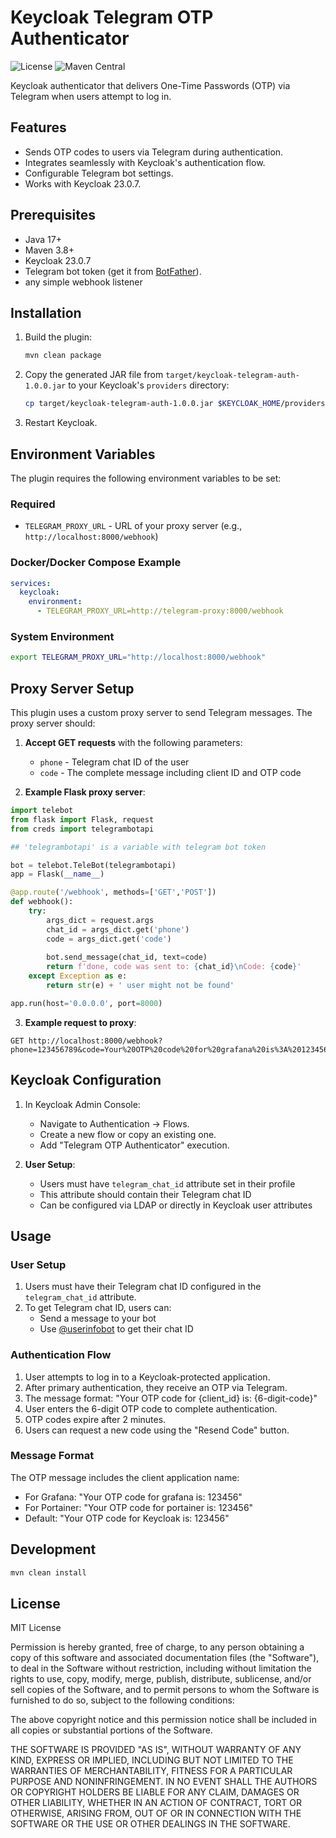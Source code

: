 # Keycloak Telegram OTP Authenticator

![License](https://img.shields.io/badge/License-MIT-yellow.svg)
![Maven Central](https://img.shields.io/maven-central/v/com.mycompany/keycloak-telegram-auth)

Keycloak authenticator that delivers One-Time Passwords (OTP) via Telegram when users attempt to log in.

## Features
- Sends OTP codes to users via Telegram during authentication.
- Integrates seamlessly with Keycloak's authentication flow.
- Configurable Telegram bot settings.
- Works with Keycloak 23.0.7.

## Prerequisites
- Java 17+
- Maven 3.8+
- Keycloak 23.0.7
- Telegram bot token (get it from [BotFather](https://core.telegram.org/bots#6-botfather)).
- any simple webhook listener

## Installation
1. Build the plugin:
   ```bash
   mvn clean package
   ```
2. Copy the generated JAR file from `target/keycloak-telegram-auth-1.0.0.jar` to your Keycloak's `providers` directory:
   ```bash
   cp target/keycloak-telegram-auth-1.0.0.jar $KEYCLOAK_HOME/providers/
   ```
3. Restart Keycloak.

## Environment Variables

The plugin requires the following environment variables to be set:

### Required
- `TELEGRAM_PROXY_URL` - URL of your proxy server (e.g., `http://localhost:8000/webhook`)

### Docker/Docker Compose Example
```yaml
services:
  keycloak:
    environment:
      - TELEGRAM_PROXY_URL=http://telegram-proxy:8000/webhook
```

### System Environment
```bash
export TELEGRAM_PROXY_URL="http://localhost:8000/webhook"
```

## Proxy Server Setup

This plugin uses a custom proxy server to send Telegram messages. The proxy server should:

1. **Accept GET requests** with the following parameters:
   - `phone` - Telegram chat ID of the user
   - `code` - The complete message including client ID and OTP code

2. **Example Flask proxy server**:
```python
import telebot
from flask import Flask, request
from creds import telegrambotapi

## 'telegrambotapi' is a variable with telegram bot token

bot = telebot.TeleBot(telegrambotapi)
app = Flask(__name__)

@app.route('/webhook', methods=['GET','POST'])
def webhook():
    try:
        args_dict = request.args
        chat_id = args_dict.get('phone')
        code = args_dict.get('code')
        
        bot.send_message(chat_id, text=code)
        return f'done, code was sent to: {chat_id}\nCode: {code}'
    except Exception as e:
        return str(e) + ' user might not be found'

app.run(host='0.0.0.0', port=8000)
```

3. **Example request to proxy**:
```
GET http://localhost:8000/webhook?phone=123456789&code=Your%20OTP%20code%20for%20grafana%20is%3A%20123456
```

## Keycloak Configuration
1. In Keycloak Admin Console:
   - Navigate to Authentication → Flows.
   - Create a new flow or copy an existing one.
   - Add "Telegram OTP Authenticator" execution.

2. **User Setup**:
   - Users must have `telegram_chat_id` attribute set in their profile
   - This attribute should contain their Telegram chat ID
   - Can be configured via LDAP or directly in Keycloak user attributes

## Usage

### User Setup
1. Users must have their Telegram chat ID configured in the `telegram_chat_id` attribute.
2. To get Telegram chat ID, users can:
   - Send a message to your bot
   - Use [@userinfobot](https://t.me/userinfobot) to get their chat ID

### Authentication Flow
1. User attempts to log in to a Keycloak-protected application.
2. After primary authentication, they receive an OTP via Telegram.
3. The message format: "Your OTP code for {client_id} is: {6-digit-code}"
4. User enters the 6-digit OTP code to complete authentication.
5. OTP codes expire after 2 minutes.
6. Users can request a new code using the "Resend Code" button.

### Message Format
The OTP message includes the client application name:
- For Grafana: "Your OTP code for grafana is: 123456"
- For Portainer: "Your OTP code for portainer is: 123456"
- Default: "Your OTP code for Keycloak is: 123456"

## Development
```bash
mvn clean install
```

## License
MIT License

Permission is hereby granted, free of charge, to any person obtaining a copy
of this software and associated documentation files (the "Software"), to deal
in the Software without restriction, including without limitation the rights
to use, copy, modify, merge, publish, distribute, sublicense, and/or sell
copies of the Software, and to permit persons to whom the Software is
furnished to do so, subject to the following conditions:

The above copyright notice and this permission notice shall be included in all
copies or substantial portions of the Software.

THE SOFTWARE IS PROVIDED "AS IS", WITHOUT WARRANTY OF ANY KIND, EXPRESS OR
IMPLIED, INCLUDING BUT NOT LIMITED TO THE WARRANTIES OF MERCHANTABILITY,
FITNESS FOR A PARTICULAR PURPOSE AND NONINFRINGEMENT. IN NO EVENT SHALL THE
AUTHORS OR COPYRIGHT HOLDERS BE LIABLE FOR ANY CLAIM, DAMAGES OR OTHER
LIABILITY, WHETHER IN AN ACTION OF CONTRACT, TORT OR OTHERWISE, ARISING FROM,
OUT OF OR IN CONNECTION WITH THE SOFTWARE OR THE USE OR OTHER DEALINGS IN THE
SOFTWARE.
